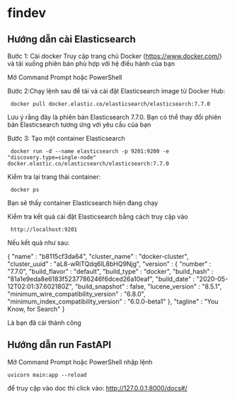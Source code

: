# findev

## Hướng dẫn cài Elasticsearch
Bước 1: Cài docker
Truy cập trang chủ Docker (https://www.docker.com/) và tải xuống phiên bản phù hợp với hệ điều hành của bạn

Mở Command Prompt hoặc PowerShell

Bước 2:Chạy lệnh sau để tải và cài đặt Elasticsearch image từ Docker Hub:
     
     docker pull docker.elastic.co/elasticsearch/elasticsearch:7.7.0
  Lưu ý rằng đây là phiên bản Elasticsearch 7.7.0. Bạn có thể thay đổi phiên bản Elasticsearch tương ứng với yêu cầu của bạn

Bước 3: Tạo một container Elasticsearch 
     
     docker run -d --name elasticsearch -p 9201:9200 -e "discovery.type=single-node" docker.elastic.co/elasticsearch/elasticsearch:7.7.0

Kiểm tra lại trang thái container:
     
     docker ps
  Bạn sẽ thấy container Elasticsearch hiện đang chạy
  
Kiểm tra kết quả cài đặt Elasticsearch bằng cách truy cập vào 
     
     http://localhost:9201
  Nếu kết quả như sau:

{
  "name" : "b8115cf3da64",
  "cluster_name" : "docker-cluster",
  "cluster_uuid" : "aL8-wRiTQdq6lL8bHQ9Njg",
  "version" : {
    "number" : "7.7.0",
    "build_flavor" : "default",
    "build_type" : "docker",
    "build_hash" : "81a1e9eda8e6183f5237786246f6dced26a10eaf",
    "build_date" : "2020-05-12T02:01:37.602180Z",
    "build_snapshot" : false,
    "lucene_version" : "8.5.1",
    "minimum_wire_compatibility_version" : "6.8.0",
    "minimum_index_compatibility_version" : "6.0.0-beta1"
  },
  "tagline" : "You Know, for Search"
}

Là bạn đã cài thành công

## Hướng dẫn run FastAPI
Mở Command Prompt hoặc PowerShell nhập lệnh
    
    uvicorn main:app --reload

để truy cập vào doc thì click vào:
    http://127.0.0.1:8000/docs#/
    

